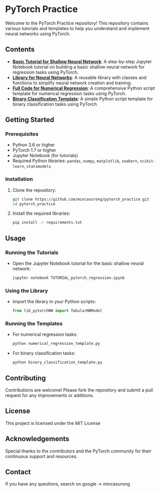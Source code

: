 # PyTorch Practice

Welcome to the PyTorch Practice repository! This repository contains various tutorials and templates to help you understand and implement neural networks using PyTorch.

## Contents

- **[Basic Tutorial for Shallow Neural Network](https://github.com/mincasurong/pytorch_practice/blob/main/TUTORIAL_pytorch_regression.ipynb)**: A step-by-step Jupyter Notebook tutorial on building a basic shallow neural network for regression tasks using PyTorch.
- **[Library for Neural Networks](https://github.com/mincasurong/pytorch_practice/blob/main/lib_pytorchNN.py)**: A reusable library with classes and functions to simplify neural network creation and training.
- **[Full Code for Numerical Regression](https://github.com/mincasurong/pytorch_practice/blob/main/numerical_regression_template.py)**: A comprehensive Python script template for numerical regression tasks using PyTorch.
- **[Binary Classification Template](https://github.com/mincasurong/pytorch_practice/blob/main/binary_classification_template.py)**: A simple Python script template for binary classification tasks using PyTorch.

## Getting Started

### Prerequisites

- Python 3.6 or higher
- PyTorch 1.7 or higher
- Jupyter Notebook (for tutorials)
- Required Python libraries: `pandas`, `numpy`, `matplotlib`, `seaborn`, `scikit-learn`, `statsmodels`

### Installation

1. Clone the repository:
    ```bash
    git clone https://github.com/mincasurong/pytorch_practice.git
    cd pytorch_practice
    ```

2. Install the required libraries:
    ```bash
    pip install -r requirements.txt
    ```

## Usage

### Running the Tutorials

- Open the Jupyter Notebook tutorial for the basic shallow neural network:
    ```bash
    jupyter notebook TUTORIAL_pytorch_regression.ipynb
    ```

### Using the Library

- Import the library in your Python scripts:
    ```python
    from lib_pytorchNN import TabularNNModel
    ```

### Running the Templates

- For numerical regression tasks:
    ```bash
    python numerical_regression_template.py
    ```

- For binary classification tasks:
    ```bash
    python binary_classification_template.py
    ```

## Contributing

Contributions are welcome! Please fork the repository and submit a pull request for any improvements or additions.

## License

This project is licensed under the MIT License

## Acknowledgements

Special thanks to the contributors and the PyTorch community for their continuous support and resources.


## Contact

If you have any questions, search on google → mincasurong
